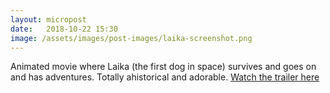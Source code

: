 ```yaml
---
layout: micropost
date:   2018-10-22 15:30
image: /assets/images/post-images/laika-screenshot.png
---
```


Animated movie where Laika (the first dog in space) survives and goes on and has adventures. Totally ahistorical and adorable. [Watch the trailer here](https://www.youtube.com/watch?v=4ZARhf3-sHs)